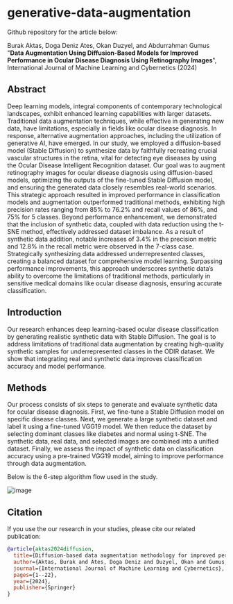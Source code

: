 # generative-data-augmentation

Github repository for the article below: 


Burak Aktas, Doga Deniz Ates, Okan Duzyel, and Abdurrahman Gumus "**Data Augmentation Using Diffusion-Based Models for Improved Performance in Ocular Disease Diagnosis Using Retinography Images**", International Journal of Machine Learning and Cybernetics (2024) 

## Abstract 

Deep learning models, integral components of contemporary technological landscapes, exhibit enhanced learning capabilities with larger datasets. Traditional data augmentation techniques, while effective in generating new data, have limitations, especially in fields like ocular disease diagnosis. In response, alternative augmentation approaches, including the utilization of generative AI, have emerged. In our study, we employed a diffusion-based model (Stable Diffusion) to synthesize data by faithfully recreating crucial vascular structures in the retina, vital for detecting eye diseases by using the Ocular Disease Intelligent Recognition dataset. Our goal was to augment retinography images for ocular disease diagnosis using diffusion-based models, optimizing the outputs of the fine-tuned Stable Diffusion model, and ensuring the generated data closely resembles real-world scenarios. This strategic approach resulted in improved performance in classification models and augmentation outperformed traditional methods, exhibiting high precision rates ranging from 85% to 76.2% and recall values of 86%, and 75% for 5 classes. Beyond performance enhancement, we demonstrated that the inclusion of synthetic data, coupled with data reduction using the t-SNE method, effectively addressed dataset imbalance. As a result of synthetic data addition, notable increases of 3.4% in the precision metric and 12.8% in the recall metric were observed in the 7-class case. Strategically synthesizing data addressed underrepresented classes, creating a balanced dataset for comprehensive model learning. Surpassing performance improvements, this approach underscores synthetic data’s ability to overcome the limitations of traditional methods, particularly in sensitive medical domains like ocular disease diagnosis, ensuring accurate classification. 

## Introduction 

Our research enhances deep learning-based ocular disease classification by generating realistic synthetic data with Stable Diffusion. The goal is to address limitations of traditional data augmentation by creating high-quality synthetic samples for underrepresented classes in the ODIR dataset. We show that integrating real and synthetic data improves classification accuracy and model performance. 

## Methods 

Our process consists of six steps to generate and evaluate synthetic data for ocular disease diagnosis. First, we fine-tune a Stable Diffusion model on specific disease classes. Next, we generate a large synthetic dataset and label it using a fine-tuned VGG19 model. We then reduce the dataset by selecting dominant classes like diabetes and normal using t-SNE. The synthetic data, real data, and selected images are combined into a unified dataset. Finally, we assess the impact of synthetic data on classification accuracy using a pre-trained VGG19 model, aiming to improve performance through data augmentation.

Below is the 6-step algorithm flow used in the study.

![image](https://github.com/user-attachments/assets/cfbd6ad7-ee9f-4ee6-bdad-076a60d0234b)




## Citation 

If you use the our research in your studies, please cite our related publication: 

```bibtex
@article{aktas2024diffusion,
  title={Diffusion-based data augmentation methodology for improved performance in ocular disease diagnosis using retinography images},
  author={Aktas, Burak and Ates, Doga Deniz and Duzyel, Okan and Gumus, Abdurrahman},
  journal={International Journal of Machine Learning and Cybernetics},
  pages={1--22},
  year={2024},
  publisher={Springer}
}


